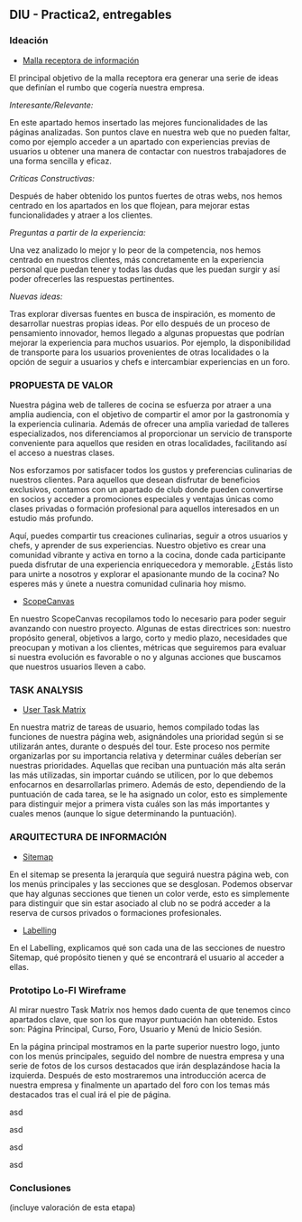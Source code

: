 ## DIU - Practica2, entregables

### Ideación 
* [Malla receptora de información](Malla-Receptora-PDF.pdf)

El principal objetivo de la malla receptora era generar una serie de ideas que definían el rumbo que cogería nuestra empresa.

*Interesante/Relevante:*

En este apartado hemos insertado las mejores funcionalidades de las páginas analizadas. Son puntos clave en nuestra web que no pueden faltar, como por ejemplo acceder a un apartado con experiencias previas de usuarios u obtener una manera de contactar con nuestros trabajadores de una forma sencilla y eficaz.

*Críticas Constructivas:*

Después de haber obtenido los puntos fuertes de otras webs, nos hemos centrado en los apartados en los que flojean, para mejorar estas funcionalidades y atraer a los clientes.

*Preguntas a partir de la experiencia:*

Una vez analizado lo mejor y lo peor de la competencia, nos hemos centrado en nuestros clientes, más concretamente en la experiencia personal que puedan tener y todas las dudas que les puedan surgir y así poder ofrecerles las respuestas pertinentes.

*Nuevas ideas:*

Tras explorar diversas fuentes en busca de inspiración, es momento de desarrollar nuestras propias ideas. Por ello después de un proceso de pensamiento innovador, hemos llegado a algunas propuestas que podrían mejorar la experiencia para muchos usuarios. Por ejemplo, la disponibilidad de transporte para los usuarios provenientes de otras localidades o la opción de seguir a usuarios y chefs e intercambiar experiencias en un foro.


### PROPUESTA DE VALOR
Nuestra página web de talleres de cocina se esfuerza por atraer a una amplia audiencia, con el objetivo de compartir el amor por la gastronomía y la experiencia culinaria. Además de ofrecer una amplia variedad de talleres especializados, nos diferenciamos al proporcionar un servicio de transporte conveniente para aquellos que residen en otras localidades, facilitando así el acceso a nuestras clases.

Nos esforzamos por satisfacer todos los gustos y preferencias culinarias de nuestros clientes.
Para aquellos que desean disfrutar de beneficios exclusivos, contamos con un apartado de club donde pueden convertirse en socios y acceder a promociones especiales y ventajas únicas como clases privadas o formación profesional para aquellos interesados en un estudio más profundo.

Aquí, puedes compartir tus creaciones culinarias, seguir a otros usuarios y chefs, y aprender de sus experiencias.
Nuestro objetivo es crear una comunidad vibrante y activa en torno a la cocina, donde cada participante pueda disfrutar de una experiencia enriquecedora y memorable. ¿Estás listo para unirte a nosotros y explorar el apasionante mundo de la cocina? No esperes más y únete a nuestra comunidad culinaria hoy mismo.

* [ScopeCanvas](Scope_Canvas-PDF.pdf)

En nuestro ScopeCanvas recopilamos todo lo necesario para poder seguir avanzando con nuestro proyecto. Algunas de estas directrices son: nuestro propósito general, objetivos a largo, corto y medio plazo, necesidades que preocupan y motivan a los clientes, métricas que seguiremos para evaluar si nuestra evolución es favorable o no y algunas acciones que buscamos que nuestros usuarios lleven a cabo.


### TASK ANALYSIS
* [User Task Matrix](UserTaskMatrix-PDF.pdf)

En nuestra matriz de tareas de usuario, hemos compilado todas las funciones de nuestra página web, asignándoles una prioridad según si se utilizarán antes, durante o después del tour. Este proceso nos permite organizarlas por su importancia relativa y determinar cuáles deberían ser nuestras prioridades. Aquellas que reciban una puntuación más alta serán las más utilizadas, sin importar cuándo se utilicen, por lo que debemos enfocarnos en desarrollarlas primero. Además de esto, dependiendo de la puntuación de cada tarea, se le ha asignado un color, esto es simplemente para distinguir mejor a primera vista cuáles son las más importantes y cuales menos (aunque lo sigue determinando la puntuación).


### ARQUITECTURA DE INFORMACIÓN
* [Sitemap](Site_Map.jpg)

En el sitemap se presenta la jerarquía que seguirá nuestra página web, con los menús principales y las secciones que se desglosan. Podemos observar que hay algunas secciones que tienen un color verde, esto es simplemente para distinguir que sin estar asociado al club no se podrá acceder a la reserva de cursos privados o formaciones profesionales.


* [Labelling](Labelling-PDF.pdf)

En el Labelling, explicamos qué son cada una de las secciones de nuestro Sitemap, qué propósito tienen y qué se encontrará el usuario al acceder a ellas.


### Prototipo Lo-FI Wireframe

Al mirar nuestro Task Matrix nos hemos dado cuenta de que tenemos cinco apartados clave, que son los que mayor puntuación han obtenido. Estos son: Página Principal, Curso, Foro, Usuario y Menú de Inicio Sesión.

En la página principal mostramos en la parte superior nuestro logo, junto con los menús principales, seguido del nombre de nuestra empresa y una serie de fotos de los cursos destacados que irán desplazándose hacia la izquierda. Después de esto mostraremos una introducción acerca de nuestra empresa y finalmente un apartado del foro con los temas más destacados tras el cual irá el pie de página.

asd

asd

asd

asd

### Conclusiones  
(incluye valoración de esta etapa)
